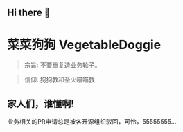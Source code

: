 ## Hi there 👋

<!--

**Here are some ideas to get you started:**

🙋‍♀️ A short introduction - what is your organization all about?
🌈 Contribution guidelines - how can the community get involved?
👩‍💻 Useful resources - where can the community find your docs? Is there anything else the community should know?
🍿 Fun facts - what does your team eat for breakfast?
🧙 Remember, you can do mighty things with the power of [Markdown](https://docs.github.com/github/writing-on-github/getting-started-with-writing-and-formatting-on-github/basic-writing-and-formatting-syntax)
-->

# 菜菜狗狗 VegetableDoggie

> 宗旨: 不要重复造业务轮子。

> 信仰: 狗狗教和圣火喵喵教

## 家人们，谁懂啊!

业务相关的PR申请总是被各开源组织驳回，可怜，55555555... 
